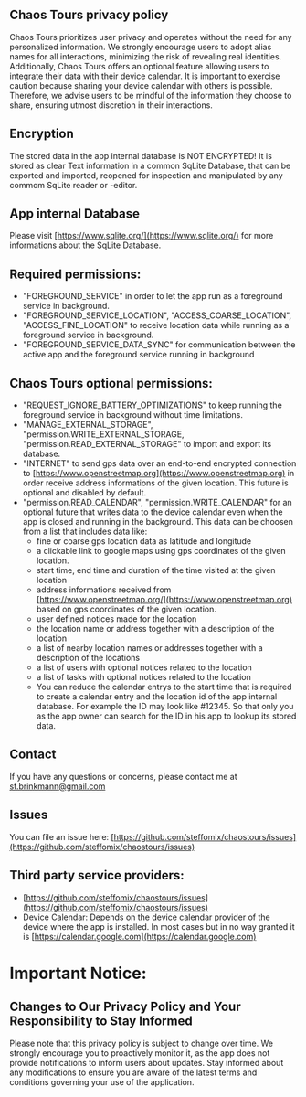 
## Chaos Tours privacy policy

Chaos Tours prioritizes user privacy and operates without the need for any personalized information. We strongly encourage users to adopt alias names for all interactions, minimizing the risk of revealing real identities.
Additionally, Chaos Tours offers an optional feature allowing users to integrate their data with their device calendar. It is important to exercise caution because sharing your device calendar with others is possible. Therefore, we advise users to be mindful of the information they choose to share, ensuring utmost discretion in their interactions.

## Encryption
The stored data in the app internal database is NOT ENCRYPTED! It is stored as clear Text information in a common SqLite Database, that can be exported and imported, reopened for inspection and manipulated by any commom SqLite reader or -editor.

## App internal Database
Please visit [https://www.sqlite.org/](https://www.sqlite.org/) for more informations about the SqLite Database.

## Required permissions:
- "FOREGROUND_SERVICE" in order to let the app run as a foreground service in background.
- "FOREGROUND_SERVICE_LOCATION", "ACCESS_COARSE_LOCATION", "ACCESS_FINE_LOCATION" to receive location data while running as a foreground service in background.
- "FOREGROUND_SERVICE_DATA_SYNC" for communication between the active app and the foreground service running in background

## Chaos Tours optional permissions:
- "REQUEST_IGNORE_BATTERY_OPTIMIZATIONS" to keep running the foreground service in background without time limitations.
- "MANAGE_EXTERNAL_STORAGE", "permission.WRITE_EXTERNAL_STORAGE, "permission.READ_EXTERNAL_STORAGE" to import and export its database.
- "INTERNET" to send gps data over an end-to-end encrypted connection to [https://www.openstreetmap.org](https://www.openstreetmap.org) in order receive address informations of the given location. This future is optional and disabled by default.
- "permission.READ_CALENDAR", "permission.WRITE_CALENDAR" for an optional future that writes data to the device calendar even when the app is closed and running in the background.
This data can be choosen from a list that includes data like:
  - fine or coarse gps location data as latitude and longitude
  - a clickable link to google maps using gps coordinates of the given location.
  - start time, end time and duration of the time visited at the given location
  - address informations received from [https://www.openstreetmap.org/](https://www.openstreetmap.org) based on gps coordinates of the given location.
  - user defined notices made for the location
  - the location name or address together with a description of the location
  - a list of nearby location names or addresses together with a description of the locations
  - a list of users with optional notices related to the location
  - a list of tasks with optional notices related to the location
  - You can reduce the calendar entrys to the start time that is required to create a calendar entry and the location id of the app internal database. For example the ID may look like #12345. So that only you as the app owner can search for the ID in his app to lookup its stored data.

## Contact
If you have any questions or concerns, please contact me at st.brinkmann@gmail.com

## Issues
You can file an issue here: [https://github.com/steffomix/chaostours/issues](https://github.com/steffomix/chaostours/issues)

## Third party service providers:
- [https://github.com/steffomix/chaostours/issues](https://github.com/steffomix/chaostours/issues)
- Device Calendar: Depends on the device calendar provider of the device where the app is installed.
In most cases but in no way granted it is [https://calendar.google.com](https://calendar.google.com)

# Important Notice:
## Changes to Our Privacy Policy and Your Responsibility to Stay Informed
Please note that this privacy policy is subject to change over time. We strongly encourage you to proactively monitor it, as the app does not provide notifications to inform users about updates. Stay informed about any modifications to ensure you are aware of the latest terms and conditions governing your use of the application.
